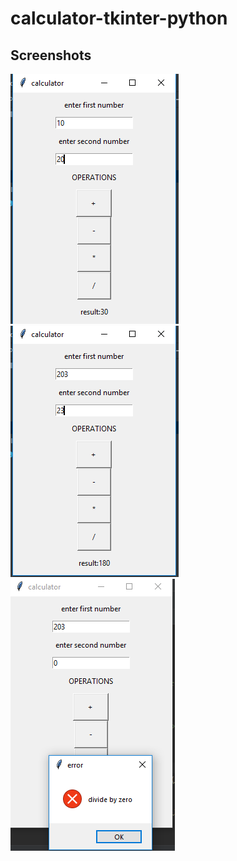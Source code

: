 # calculator-tkinter-python

## Screenshots
![alt text](https://github.com/priya8936/calculator-tkinter-python/blob/master/Capture1.PNG)
![alt text](https://github.com/priya8936/calculator-tkinter-python/blob/master/Capture2.PNG)
![alt text](https://github.com/priya8936/calculator-tkinter-python/blob/master/Capture3.PNG)
